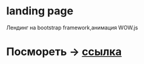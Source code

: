 # landing page

Лендинг на bootstrap framework,анимация WOW.js

# Посмореть   -> [ссылка](https://crismas90.github.io/ovidpalsport/src/)

